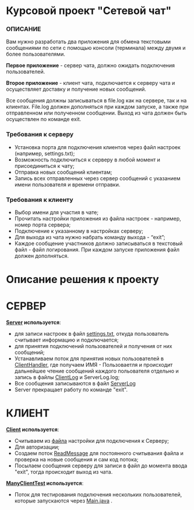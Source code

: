 #  Курсовой проект "Сетевой чат"
###  ОПИСАНИЕ

Вам нужно разработать два приложения для обмена текстовыми сообщениями по сети с помощью консоли (терминала) 
между двумя и более пользователями.

**Первое приложение** - сервер чата, должно ожидать подключения пользователей.

**Второе приложение** - клиент чата, подключается к серверу чата и осуществляет доставку и получение новых 
сообщений.

Все сообщения должны записываться в file.log как на сервере, так и на клиентах. File.log должен дополняться при 
каждом запуске, а также при отправленном или полученном сообщении. Выход из чата должен быть осуществлен по 
команде exit.

###  Требования к серверу
- Установка порта для подключения клиентов через файл настроек (например, settings.txt);
- Возможность подключиться к серверу в любой момент и присоединиться к чату;
- Отправка новых сообщений клиентам;
- Запись всех отправленных через сервер сообщений с указанием имени пользователя и времени отправки.

###  Требования к клиенту
- Выбор имени для участия в чате;
- Прочитать настройки приложения из файла настроек - например, номер порта сервера;
- Подключение к указанному в настройках серверу;
- Для выхода из чата нужно набрать команду выхода - “exit”;
- Каждое сообщение участников должно записываться в текстовый файл - файл логирования. При каждом запуске приложения файл должен дополняться.

#  Описание решения к проекту

# СЕРВЕР

**[Server](src/main/java/org/example/Server.java) используется**:
- для записи настроек в файл [settings.txt](src/main/resources/settings.txt), откуда пользователь считывает информацию и подключается;
- для принятия подключений пользователей и получения от них сообщений;
- Устанавливаем поток для принятия новых пользователей в [ClientHandler](src/main/java/org/example/thread/ClientHandler.java), где получаем ИМЯ - Пользоваетля и происходит дальнейшее чтение сообщений каждого польователя отдельно и запись в файлы [ClientLog](src/main/java/org/example/logger/ClientLog.java) и ServerLog.log;
- Все сообщения записываются в файл [ServerLog](src/main/java/org/example/logger/ServerLog.java)
- Server прекращает работу по команде "exit".
  
# КЛИЕНТ

**[Client](src/main/java/org/example/Client.java) используется**:
- Считываем из [файла](src/main/resources/settings.txt) настройки для подключения к Серверу;
- Для авторизации;
- Создаем поток [ReadMessage](src/main/java/org/example/thread/ReadMessage.java) для постоянного считывания файла и проверка на новые сообщения и сам код потока;
- Посылаем сообщения серверу для записи в файл до момента ввода "exit", тогда происходит выход из чата.
  
**[ManyClientTest](src/main/java/org/example/thread/ManyClientTest.java) используется**:
- Поток для тестирования подключения нескольких пользователей, которые запускаются через [Main.java](src/main/java/org/example/Main.java)
.
